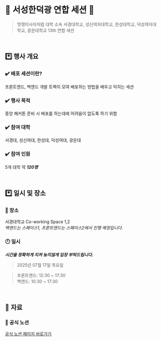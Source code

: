 # 🦁 서성한덕광 연합 세션 🦁
> 멋쟁이사자처럼 대학 소속 서경대학교, 성신여자대학교, 한성대학교, 덕성여자대학교, 광운대학교 13th 연합 세션
<br>

## *️⃣ 행사 개요

### ✔️ 배포 세션이란?
프론트엔드, 백엔드 개발 트랙이 모여 배포하는 방법을 배우고 익히는 세션

### ✔️ 행사 목적
중앙 해커톤 준비 시 배포를 하는데에 어려움이 없도록 하기 위함

### ✔️ 참여 대학
서경대, 성신여대, 한성대, 덕성여대, 광운대

### ✔️ 참여 인원
5개 대학 약 ***120명***

<br>

## *️⃣ 일시 및 장소

### 📍 장소
서경대학교 Co-working Space 1,2 <br>
*백엔드는 스페이스1, 프론트엔드는 스페이스2에서 진행 예정입니다.*

### 🕛 일시
***시간을 정확하게 지켜 늦지않게 입장 부탁드립니다.***

> 2025년 07월 17일 목요일

> 프론트엔드: 12:30 ~ 17:30 <br>
> 백엔드: 10:30 ~ 17:30

<br>

## 📁 자료 

### 🔗 공식 노션
[공식 노션 페이지 바로가기](https://elemental-yogurt-2bd.notion.site/2025-2073c157216c80e0b235e75a72d04430)
